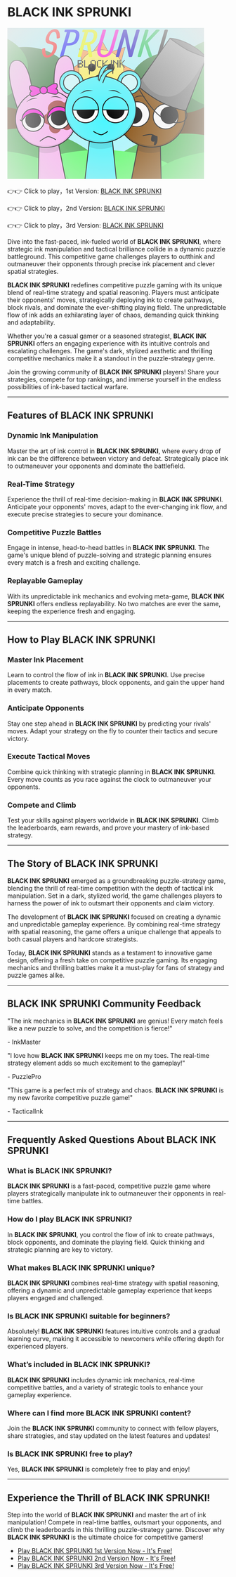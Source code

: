 # BLACK INK SPRUNKI

![BLACK INK SPRUNKI](https://raw.githubusercontent.com/sprunkiscrunkly/black-ink-sprunki/refs/heads/main/black-ink-sprunki.png "BLACK INK SPRUNKI")

👉👉 Click to play，1st Version: [BLACK INK SPRUNKI](https://sprunksters.com/black-ink-sprunki/ "BLACK INK SPRUNKI")

👉👉 Click to play，2nd Version: [BLACK INK SPRUNKI](https://sprunkiscrunkly.com/black-ink-sprunki/ "BLACK INK SPRUNKI")

👉👉 Click to play，3rd Version: [BLACK INK SPRUNKI](https://sprunkipyramixed.com/black-ink-sprunki/ "BLACK INK SPRUNKI")

Dive into the fast-paced, ink-fueled world of **BLACK INK SPRUNKI**, where strategic ink manipulation and tactical brilliance collide in a dynamic puzzle battleground. This competitive game challenges players to outthink and outmaneuver their opponents through precise ink placement and clever spatial strategies.

**BLACK INK SPRUNKI** redefines competitive puzzle gaming with its unique blend of real-time strategy and spatial reasoning. Players must anticipate their opponents' moves, strategically deploying ink to create pathways, block rivals, and dominate the ever-shifting playing field. The unpredictable flow of ink adds an exhilarating layer of chaos, demanding quick thinking and adaptability.

Whether you're a casual gamer or a seasoned strategist, **BLACK INK SPRUNKI** offers an engaging experience with its intuitive controls and escalating challenges. The game's dark, stylized aesthetic and thrilling competitive mechanics make it a standout in the puzzle-strategy genre.

Join the growing community of **BLACK INK SPRUNKI** players! Share your strategies, compete for top rankings, and immerse yourself in the endless possibilities of ink-based tactical warfare.

---

## Features of BLACK INK SPRUNKI

### Dynamic Ink Manipulation

Master the art of ink control in **BLACK INK SPRUNKI**, where every drop of ink can be the difference between victory and defeat. Strategically place ink to outmaneuver your opponents and dominate the battlefield.

### Real-Time Strategy

Experience the thrill of real-time decision-making in **BLACK INK SPRUNKI**. Anticipate your opponents' moves, adapt to the ever-changing ink flow, and execute precise strategies to secure your dominance.

### Competitive Puzzle Battles

Engage in intense, head-to-head battles in **BLACK INK SPRUNKI**. The game's unique blend of puzzle-solving and strategic planning ensures every match is a fresh and exciting challenge.

### Replayable Gameplay

With its unpredictable ink mechanics and evolving meta-game, **BLACK INK SPRUNKI** offers endless replayability. No two matches are ever the same, keeping the experience fresh and engaging.

---

## How to Play BLACK INK SPRUNKI

### Master Ink Placement

Learn to control the flow of ink in **BLACK INK SPRUNKI**. Use precise placements to create pathways, block opponents, and gain the upper hand in every match.

### Anticipate Opponents

Stay one step ahead in **BLACK INK SPRUNKI** by predicting your rivals' moves. Adapt your strategy on the fly to counter their tactics and secure victory.

### Execute Tactical Moves

Combine quick thinking with strategic planning in **BLACK INK SPRUNKI**. Every move counts as you race against the clock to outmaneuver your opponents.

### Compete and Climb

Test your skills against players worldwide in **BLACK INK SPRUNKI**. Climb the leaderboards, earn rewards, and prove your mastery of ink-based strategy.

---

## The Story of BLACK INK SPRUNKI

**BLACK INK SPRUNKI** emerged as a groundbreaking puzzle-strategy game, blending the thrill of real-time competition with the depth of tactical ink manipulation. Set in a dark, stylized world, the game challenges players to harness the power of ink to outsmart their opponents and claim victory.

The development of **BLACK INK SPRUNKI** focused on creating a dynamic and unpredictable gameplay experience. By combining real-time strategy with spatial reasoning, the game offers a unique challenge that appeals to both casual players and hardcore strategists.

Today, **BLACK INK SPRUNKI** stands as a testament to innovative game design, offering a fresh take on competitive puzzle gaming. Its engaging mechanics and thrilling battles make it a must-play for fans of strategy and puzzle games alike.

---

## BLACK INK SPRUNKI Community Feedback

"The ink mechanics in **BLACK INK SPRUNKI** are genius! Every match feels like a new puzzle to solve, and the competition is fierce!"

\- InkMaster

"I love how **BLACK INK SPRUNKI** keeps me on my toes. The real-time strategy element adds so much excitement to the gameplay!"

\- PuzzlePro

"This game is a perfect mix of strategy and chaos. **BLACK INK SPRUNKI** is my new favorite competitive puzzle game!"

\- TacticalInk

---

## Frequently Asked Questions About BLACK INK SPRUNKI

### What is BLACK INK SPRUNKI?

**BLACK INK SPRUNKI** is a fast-paced, competitive puzzle game where players strategically manipulate ink to outmaneuver their opponents in real-time battles.

### How do I play BLACK INK SPRUNKI?

In **BLACK INK SPRUNKI**, you control the flow of ink to create pathways, block opponents, and dominate the playing field. Quick thinking and strategic planning are key to victory.

### What makes BLACK INK SPRUNKI unique?

**BLACK INK SPRUNKI** combines real-time strategy with spatial reasoning, offering a dynamic and unpredictable gameplay experience that keeps players engaged and challenged.

### Is BLACK INK SPRUNKI suitable for beginners?

Absolutely! **BLACK INK SPRUNKI** features intuitive controls and a gradual learning curve, making it accessible to newcomers while offering depth for experienced players.

### What’s included in BLACK INK SPRUNKI?

**BLACK INK SPRUNKI** includes dynamic ink mechanics, real-time competitive battles, and a variety of strategic tools to enhance your gameplay experience.

### Where can I find more BLACK INK SPRUNKI content?

Join the **BLACK INK SPRUNKI** community to connect with fellow players, share strategies, and stay updated on the latest features and updates!

### Is BLACK INK SPRUNKI free to play?

Yes, **BLACK INK SPRUNKI** is completely free to play and enjoy!

---

## Experience the Thrill of BLACK INK SPRUNKI!

Step into the world of **BLACK INK SPRUNKI** and master the art of ink manipulation! Compete in real-time battles, outsmart your opponents, and climb the leaderboards in this thrilling puzzle-strategy game. Discover why **BLACK INK SPRUNKI** is the ultimate choice for competitive gamers!

- [Play BLACK INK SPRUNKI 1st Version Now - It's Free!](https://sprunksters.com/black-ink-sprunki/)
- [Play BLACK INK SPRUNKI 2nd Version Now - It's Free!](https://sprunkiscrunkly.com/black-ink-sprunki/)
- [Play BLACK INK SPRUNKI 3rd Version Now - It's Free!](https://sprunkipyramixed.com/black-ink-sprunki/)
